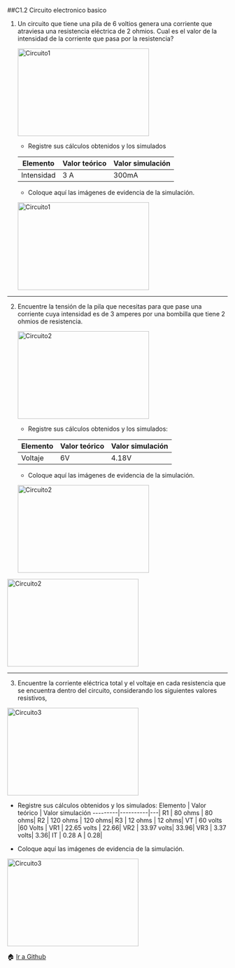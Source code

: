 ##C1.2 Circuito electronico basico

1. Un circuito que tiene una pila de 6 voltios genera una corriente que atraviesa una resistencia eléctrica de 2 ohmios. Cual es el valor de la intensidad de la corriente que pasa por la resistencia?

    <p align="left">
    <img alt="Circuito1" src="C:\Users\gabyp\VSCODE\C1.2_Circuito1.png" width=300 height=200>
    </p>

    +  Registre sus cálculos obtenidos y los simulados 

    Elemento | Valor teórico | Valor simulación
    ---------|----------|---|
    Intensidad | 3 A | 300mA|
    

    + Coloque aquí las imágenes de evidencia de la simulación.
   <p align="left">
    <img alt="Circuito1" src="C:\Users\gabyp\VSCODE\Circuito1.png" width=300 height=200>
    </p>
___

2. Encuentre la tensión de la pila que necesitas para que pase una corriente cuya intensidad es de 3 amperes por una bombilla que tiene 2 ohmios de resistencia.

    <p align="left">
    <img alt="Circuito2" src="C:\Users\gabyp\VSCODE\C1.2_Circuito2.png" width=300 height=200>
    </p>

    + Registre sus cálculos obtenidos y los simulados: 

    Elemento | Valor teórico | Valor simulación
    ---------|----------|---|
    Voltaje | 6V |4.18V |

    + Coloque aquí las imágenes de evidencia de la simulación.
      <p align="left">
    <img alt="Circuito2" src="C:\Users\gabyp\VSCODE\Circuito2.png" width=300 height=200>
    </p>
  <p align="left">
    <img alt="Circuito2" src="C:\Users\gabyp\VSCODE\Circuito2.1.png" width=300 height=200>
    </p>
  
___

3. Encuentre la corriente eléctrica total y el voltaje en cada resistencia que se encuentra dentro del circuito, considerando los siguientes valores resistivos,

 <p align="left">
    <img alt="Circuito3" src="C:\Users\gabyp\VSCODE\C1.2_Circuito3.png" width=300 height=200>
    </p>

  + Registre sus cálculos obtenidos y los simulados: 
    Elemento | Valor teórico | Valor simulación
    ---------|----------|---|
    R1 | 80 ohms | 80 ohms|
    R2 | 120 ohms | 120 ohms|
    R3 | 12 ohms | 12 ohms|
    VT | 60 volts |60 Volts |
    VR1 | 22.65 volts | 22.66|
    VR2 | 33.97 volts| 33.96|
    VR3 | 3.37 volts| 3.36|
    IT |  0.28 A | 0.28|

  + Coloque aquí las imágenes de evidencia de la simulación.

   <p align="left">
    <img alt="Circuito3" src="C:\Users\gabyp\VSCODE\Circuito3.png" width=300 height=200>
    </p>
    
   :house: [Ir a Github](https://github.com/pereida/SistemasProgramables)